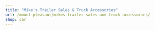 ```yaml
---
title: "Mike's Trailer Sales & Truck Accessories"
url: /mount-pleasant/mikes-trailer-sales-and-truck-accessories/
shop: car
---
```

